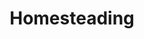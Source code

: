 ---
title: Homesteading
crosslinks:
- gardening
- homestead
- woodworking
- SelfSufficiency
- autotldr
- TheHopyard
- energy
- OffGrid
- solarpunk
- Canning
- PeopleWhoSayHeck
- Blacksmith
- aquaponics
- Beekeeping
- LifeProTips
- food
- pics
- DIY
---